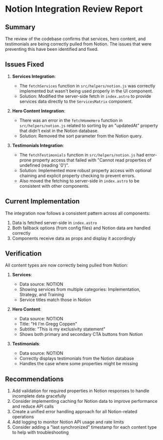# Notion Integration Review Report

## Summary

The review of the codebase confirms that services, hero content, and testimonials are being correctly pulled from Notion. The issues that were preventing this have been identified and fixed.

## Issues Fixed

1. **Services Integration**:
   - The `fetchServices` function in `src/helpers/notion.js` was correctly implemented but wasn't being used properly in the UI component.
   - Solution: Modified the server-side fetch in `index.astro` to provide services data directly to the `ServicesMatrix` component.

2. **Hero Content Integration**:
   - There was an error in the `fetchHomeHero` function in `src/helpers/notion.js` related to sorting by an "updatedAt" property that didn't exist in the Notion database.
   - Solution: Removed the sort parameter from the Notion query.

3. **Testimonials Integration**:
   - The `fetchTestimonials` function in `src/helpers/notion.js` had error-prone property access that failed with "Cannot read properties of undefined (reading '0')".
   - Solution: Implemented more robust property access with optional chaining and explicit property checking to prevent errors.
   - Also moved the fetching to server-side in `index.astro` to be consistent with other components.

## Current Implementation

The integration now follows a consistent pattern across all components:

1. Data is fetched server-side in `index.astro`
2. Both fallback options (from config files) and Notion data are handled correctly
3. Components receive data as props and display it accordingly

## Verification

All content types are now correctly being pulled from Notion:

1. **Services**:
   - Data source: NOTION
   - Showing services from multiple categories: Implementation, Strategy, and Training
   - Service titles match those in Notion

2. **Hero Content**:
   - Data source: NOTION
   - Title: "Hi I'm Gregg Coppen"
   - Subtitle: "This is my exclusivity statement"
   - Shows both primary and secondary CTA buttons from Notion

3. **Testimonials**:
   - Data source: NOTION
   - Correctly displays testimonials from the Notion database
   - Handles the case where some properties might be missing

## Recommendations

1. Add validation for required properties in Notion responses to handle incomplete data gracefully
2. Consider implementing caching for Notion data to improve performance and reduce API calls
3. Create a unified error handling approach for all Notion-related operations
4. Add logging to monitor Notion API usage and rate limits
5. Consider adding a "last synchronized" timestamp for each content type to help with troubleshooting
